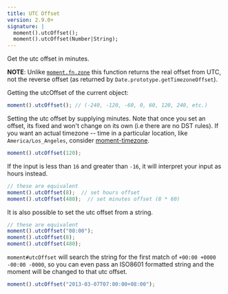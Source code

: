 ```yaml
---
title: UTC Offset
version: 2.9.0+
signature: |
  moment().utcOffset();
  moment().utcOffset(Number|String);
---
```


Get the utc offset in minutes.

**NOTE**: Unlike [`moment.fn.zone`](/docs/#/manipulating/timezone-offset/) this
function returns the real offset from UTC, not the reverse offset (as returned
by `Date.prototype.getTimezoneOffset`).

Getting the utcOffset of the current object:

```javascript
moment().utcOffset(); // (-240, -120, -60, 0, 60, 120, 240, etc.)
```

Setting the utc offset by supplying minutes. Note that once you set an offset,
its fixed and won't change on its own (i.e there are no DST rules). If you want
an actual timezone -- time in a particular location, like
`America/Los_Angeles`, consider [moment-timezone](/timezone/).

```javascript
moment().utcOffset(120);
```

If the input is less than `16` and greater than `-16`, it will interpret your input as hours instead.

```javascript
// these are equivalent
moment().utcOffset(8);  // set hours offset
moment().utcOffset(480);  // set minutes offset (8 * 60)
```

It is also possible to set the utc offset from a string.

```javascript
// these are equivalent
moment().utcOffset("08:00");
moment().utcOffset(8);
moment().utcOffset(480);
```

`moment#utcOffset` will search the string for the first match of `+00:00 +0000
-00:00 -0000`, so you can even pass an ISO8601 formatted string and the moment
will be changed to that utc offset.

```javascript
moment().utcOffset("2013-03-07T07:00:00+08:00");
```
